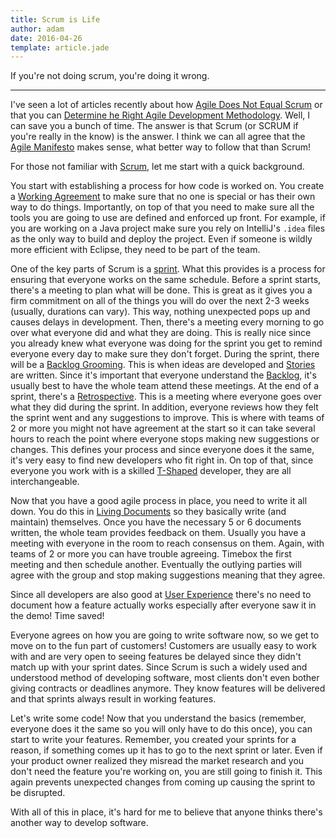 ```yaml
---
title: Scrum is Life
author: adam
date: 2016-04-26
template: article.jade
---
```


If you're not doing scrum, you're doing it wrong.

---

I've seen a lot of articles recently about how [Agile Does Not Equal Scrum](https://www.techwell.com/techwell-insights/2016/01/agile-does-not-equal-scrum-know-difference) or that you can [Determine he Right Agile Development Methodology](http://www.huffingtonpost.com/brian-de-haaff/how-to-determine-the-righ_b_9567344.html).  Well, I can save you a bunch of time.  The answer is that Scrum (or SCRUM if you're really in the know) is the answer.  I think we can all agree that the [Agile Manifesto](http://www.agilemanifesto.org/) makes sense, what better way to follow that than Scrum!

For those not familiar with [Scrum](https://en.wikipedia.org/wiki/Scrum_(software_development)), let me start with a quick background.

You start with establishing a process for how code is worked on.  You create a [Working Agreement](http://www.slideshare.net/paytonconsulting/agile-team-working-agreements) to make sure that no one is special or has their own way to do things.  Importantly, on top of that you need to make sure all the tools you are going to use are defined and enforced up front.  For example, if you are working on a Java project make sure you rely on IntelliJ's `.idea` files as the only way to build and deploy the project.  Even if someone is wildly more efficient with Eclipse, they need to be part of the team.

One of the key parts of Scrum is a [sprint](https://www.techopedia.com/definition/13687/scrum-sprint).  What this provides is a process for ensuring that everyone works on the same schedule.  Before a sprint starts, there's a meeting to plan what will be done.  This is great as it gives you a firm commitment on all of the things you will do over the next 2-3 weeks (usually, durations can vary).  This way, nothing unexpected pops up and causes delays in development.  Then, there's a meeting every morning to go over what everyone did and what they are doing.  This is really nice since you already knew what everyone was doing for the sprint you get to remind everyone every day to make sure they don't forget.  During the sprint, there will be a [Backlog Grooming](https://www.scrumalliance.org/community/articles/2014/july/backlog-grooming-part-1).  This is when ideas are developed and [Stories](http://www.agilemodeling.com/artifacts/userStory.htm) are written.  Since it's important that everyone understand the [Backlog](http://www.mountaingoatsoftware.com/agile/scrum/product-backlog), it's usually best to have the whole team attend these meetings.  At the end of a sprint, there's a [Retrospective](http://scrumtrainingseries.com/SprintRetrospectiveMeeting/SprintRetrospectiveMeeting.htm).  This is a meeting where everyone goes over what they did during the sprint.  In addition, everyone reviews how they felt the sprint went and any suggestions to improve.  This is where with teams of 2 or more you might not have agreement at the start so it can take several hours to reach the point where everyone stops making new suggestions or changes.  This defines your process and since everyone does it the same, it's very easy to find new developers who fit right in.  On top of that, since everyone you work with is a skilled [T-Shaped](https://en.wikipedia.org/wiki/T-shaped_skills) developer, they are all interchangeable.

Now that you have a good agile process in place, you need to write it all down.  You do this in [Living Documents](https://en.wikipedia.org/wiki/Living_document) so they basically write (and maintain) themselves.  Once you have the necessary 5 or 6 documents written, the whole team provides feedback on them.  Usually you have a meeting with everyone in the room to reach consensus on them.  Again, with teams of 2 or more you can have trouble agreeing.  Timebox the first meeting and then schedule another.  Eventually the outlying parties will agree with the group and stop making suggestions meaning that they agree.

Since all developers are also good at [User Experience](https://en.wikipedia.org/wiki/User_experience_design) there's no need to document how a feature actually works especially after everyone saw it in the demo!  Time saved!

Everyone agrees on how you are going to write software now, so we get to move on to the fun part of customers!  Customers are usually easy to work with and are very open to seeing features be delayed since they didn't match up with your sprint dates.  Since Scrum is such a widely used and understood method of developing software, most clients don't even bother giving contracts or deadlines anymore.  They know features will be delivered and that sprints always result in working features.

Let's write some code!  Now that you understand the basics (remember, everyone does it the same so you will only have to do this once), you can start to write your features.  Remember, you created your sprints for a reason, if something comes up it has to go to the next sprint or later.  Even if your product owner realized they misread the market research and you don't need the feature you're working on, you are still going to finish it.  This again prevents unexpected changes from coming up causing the sprint to be disrupted.

With all of this in place, it's hard for me to believe that anyone thinks there's another way to develop software.